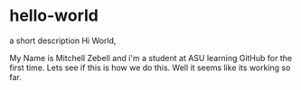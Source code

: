 # hello-world
a short description
Hi World,

My Name is Mitchell Zebell and i'm a student at ASU learning GitHub for the first time. 
Lets see if this is how we do this.
Well it seems like its working so far.
